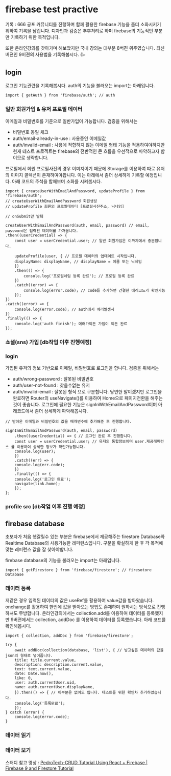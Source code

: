 # firebase test practive

기록 : 666 공포 커뮤니티를 진행하며 함께 활용한 firebase 기능을 좀더 소화시키기 위하여 기록을 남깁니다.
디자인과 검증은 추후처리로 하며 firebase의 기능적인 부분만 기록하기 위한 목적입니다.

또한 온라인강의를 찾아가며 해보았지만 국내 강의는 대부분 8버젼 위주였습니다.
최신버젼인 9버젼의 사용법을 기록해봅시다. 👍

## login

로그인 기능관련을 기록해봅시다.
auth의 기능을 불러오는 import는 아래입니다.

```
import { getAuth } from 'firebase/auth'; // auth
```

### 일반 회원가입 & 유저 프로필 데이터

이메일과 비밀번호를 기준으로 일반가입이 가능합니다.
검증을 위해서는

- 비밀번호 동일 체크
- auth/email-already-in-use : 사용중인 이메일값
- auth/invalid-email : 사용에 적합하지 않는 이메일 형태
  기능을 적용하여야하지만 현재 테스트 프로젝트는 firebase의 전반적인 큰 흐름을 우선적으로 파악하고자 함이므로
  생략합니다.

프로필에서 회원 프로필사진의 경우 이미지이기 때문에 Storage를 이용하여 따로 유저의 이미지 콜렉션이 존재하여야합니다.
이는 아래에서 좀더 상세하게 기록할 예정입니다.
아래 코드의 주석을 함께보며 소화를 시켜봅시다.

```
import { createUserWithEmailAndPassword, updateProfile } from 'firebase/auth';
// createUserWithEmailAndPassword 회원생성
// updateProfile 회원의 프로필데이터 [프로필사진주소, 닉네임]

// onSubmit만 발췌

createUserWithEmailAndPassword(auth, email, password) // email, password은 입력된 데이터를 가져옵니다.
.then((userCredential) => {
    const user = userCredential.user; // 일반 회원가입은 이까지에서 충분합니다.

    updateProfile(user, { // 프로필 데이터의 업데이트 시작입니다.
    displayName: displayName, // displayName = 이름 또는 닉네임
    })
    .then(() => {
        console.log('프로필네임 등록 완료'); // 프로필 등록 완료
    })
    .catch((error) => {
        console.log(error.code); // code를 추가하면 간결한 에러코드가 확인가능
    });
})
.catch((error) => {
    console.log(error.code); // auth에서 에러발생시
})
.finally(() => {
    console.log('auth finish'); 에러가되든 가입이 되든 완료
});
```

### 쇼셜(sns) 가입 [db작업 이후 진행예정]

### login

가입된 유저의 정보 기반으로 이메일, 비밀번호로 로그인을 합니다.
검증을 위해서는

- auth/wrong-password : 잘못된 비밀번호
- auth/user-not-found : 찾을수없는 유저
- auth/invalid-email : 잘못된 형식
  으로 구분합니다.
  당연한 말이겠지만 로그인을 완료하면 Router의 useNavigate()를 이용하여 Home으로 페이지전환을 해주는것이 좋습니다.
  로그인에 필요한 기능은 signInWithEmailAndPassword이며
  아래코드에서 좀더 상세하게 파악해봅시다.

```
// 받아온 이메일과 비밀번호의 값을 매개변수에 추가해준 후 진행합니다.

signInWithEmailAndPassword(auth, email, password)
    .then((userCredential) => { // 로그인 완료 후 진행합니다.
    const user = userCredential.user; // 유저의 통합정보이며 user.제공레퍼런스 를 이용하여 상세한 정보가 확인가능합니다.
    console.log(user);
    })
    .catch((err) => {
    console.log(err.code);
    })
    .finally(() => {
    console.log('로그인 완료');
    navigate(link.home);
    });
};
```

### profile src [db작업 이후 진행 예정]

## firebase database

초보자가 처음 헷갈릴수 있는 부분은 firebase에서 제공해주는
firestore Database와 Realtime Database의 사용가능한 레퍼런스입니다.
구분을 확실하게 한 후 각 목적에 맞는 레퍼런스 값을 잘 찾아야합니다.

firebase database의 기능을 불러오는 import는 아래입니다.

```
import { getFirestore } from 'firebase/firestore'; // firesotore Database
```

### 데이터 등록

저같은 경우 입력된 데이터의 값은 useRef를 활용하여 value값을 받아왔습니다.
onchange를 활용하여 한번에 값을 받아오는 방법도 존재하며
원하시는 방식으로 진행하셔도 무방합니다.
온라인강의에서는 collection.add를 이용하여 데이터를 등록했지만
9버젼에서는 collection, addDoc 를 이용하여 데이터를 등록했습니다.
아래 코드를 확인해봅시다.

```
import { collection, addDoc } from 'firebase/firestore';

try {
    await addDoc(collection(database, 'list'), { // 넣고싶은 데이터의 값을 json의 형태로 넣어줍니다.
    title: title.current.value,
    description: description.current.value,
    text: text.current.value,
    date: Date.now(),
    like: 0,
    user: auth.currentUser.uid,
    name: auth.currentUser.displayName,
    }).then(() => { // 이부분은 없어도 됩니다. 테스트를 위한 확인차 추가하였습니다.
    console.log('등록완료');
    });
} catch (error) {
    console.log(error.code);
}
```

### 데이터 읽기

### 데이터 보기

스터디 참고 영상 : [PedroTech-CRUD Tutorial Using React + Firebase | Firebase 9 and Firestore Tutorial](https://youtu.be/jCY6DH8F4oc)
